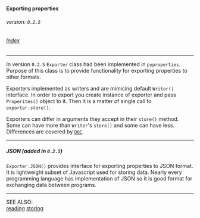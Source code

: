 #### Exporting properties
###### _version: `0.2.5`_

###### [Index](index.mdown)
----


In version `0.2.5` `Exporter` class had been implemented in `pyproperties`. 
Purpose of this class is to provide functionality for exporting properties to other formats. 

Exporters implemented as writers and are mimicing default `Writer()` interface. 
In order to export you create instance of exporter and pass `Properites()` object to it. 
Then it is a matter of single call to `exporter.store()`. 

Exporters can differ in arguments they accept in their `store()` method. 
Some can have more than `Writer`'s `store()` and some can have less. 
Differences are covered by [`DOC`](../DOC).

----

##### JSON (added in `0.2.5`)

`Exporter.JSON()` provides interface for exporting properties to JSON format. 
It is lightweight subset of Javascript used for storing data. 
Nearly every programming language has implementation of JSON so 
it is good format for exchanging data between programs.

----

SEE ALSO:  
[reading](reading.mdown)
[storing](storing.mdown)
